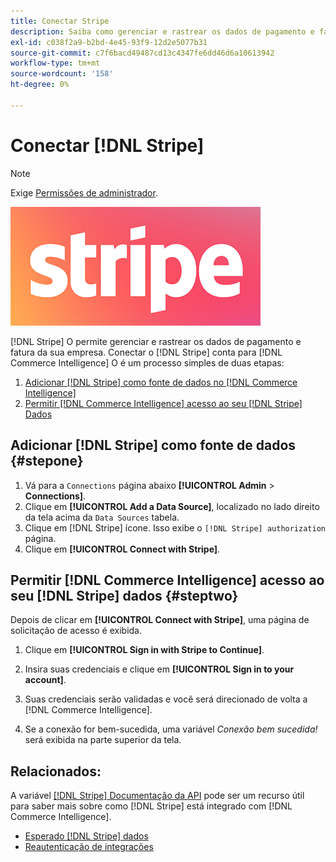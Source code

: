 ```yaml
---
title: Conectar Stripe
description: Saiba como gerenciar e rastrear os dados de pagamento e fatura de sua empresa.
exl-id: c038f2a9-b2bd-4e45-93f9-12d2e5077b31
source-git-commit: c7f6bacd49487cd13c4347fe6dd46d6a10613942
workflow-type: tm+mt
source-wordcount: '158'
ht-degree: 0%

---
```


# Conectar [!DNL Stripe]

>[!NOTE]
>
>Exige [Permissões de administrador](../../../administrator/user-management/user-management.md).

![](../../../assets/stripe-logo.png)

[!DNL Stripe] O permite gerenciar e rastrear os dados de pagamento e fatura da sua empresa. Conectar o [!DNL Stripe] conta para [!DNL Commerce Intelligence] O é um processo simples de duas etapas:

1. [Adicionar [!DNL Stripe] como fonte de dados no [!DNL Commerce Intelligence]](#stepone)
1. [Permitir [!DNL Commerce Intelligence] acesso ao seu [!DNL Stripe] Dados](#steptwo)

## Adicionar [!DNL Stripe] como fonte de dados {#stepone}

1. Vá para a `Connections` página abaixo **[!UICONTROL Admin** > **Connections]**.
1. Clique em **[!UICONTROL Add a Data Source]**, localizado no lado direito da tela acima da `Data Sources` tabela.
1. Clique em [!DNL Stripe] ícone. Isso exibe o `[!DNL Stripe] authorization` página.
1. Clique em **[!UICONTROL Connect with Stripe]**.

## Permitir [!DNL Commerce Intelligence] acesso ao seu [!DNL Stripe] dados {#steptwo}

Depois de clicar em **[!UICONTROL Connect with Stripe]**, uma página de solicitação de acesso é exibida.

1. Clique em **[!UICONTROL Sign in with Stripe to Continue]**.

1. Insira suas credenciais e clique em **[!UICONTROL Sign in to your account]**.

1. Suas credenciais serão validadas e você será direcionado de volta a [!DNL Commerce Intelligence].

1. Se a conexão for bem-sucedida, uma variável *Conexão bem sucedida!* será exibida na parte superior da tela.

## Relacionados:

A variável [[!DNL Stripe] Documentação da API](https://stripe.com/docs/api) pode ser um recurso útil para saber mais sobre como [!DNL Stripe] está integrado com [!DNL Commerce Intelligence].

* [Esperado [!DNL Stripe] dados](../integrations/stripe-data.md)
* [Reautenticação de integrações](https://experienceleague.adobe.com/docs/commerce-knowledge-base/kb/how-to/mbi-reauthenticating-integrations.html)

